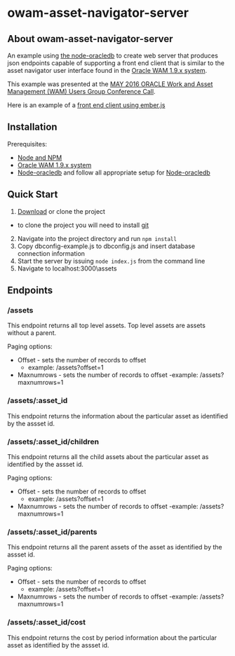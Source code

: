 # owam-asset-navigator-server

## <a name="about"></a> About owam-asset-navigator-server

An example using [the node-oracledb](https://github.com/oracle/node-oracledb) to create web server that produces json endpoints capable of supporting a front end client that is similar to the asset navigator user interface found in the  [ Oracle WAM 1.9.x system](http://www.oracle.com/us/products/applications/utilities/business-solutions/work-asset-management/overview/index.html).

This example was presented at the [MAY 2016 ORACLE Work and Asset Management (WAM) Users Group Conference Call](http://ouug.org/wam/).

Here is an example of a [front end client using ember.js](https://github.com/johnclittle/owam-asset-navigator-web-client)


## <a name="installation"></a> Installation

Prerequisites:

- [Node and NPM](https://docs.npmjs.com/getting-started/installing-node)  
- [Oracle WAM 1.9.x system](http://www.oracle.com/us/products/applications/utilities/business-solutions/work-asset-management/overview/index.html)  
- [Node-oracledb](https://github.com/oracle/node-oracledb) and follow all appropriate setup for [Node-oracledb](https://github.com/oracle/node-oracledb)  

## <a name="quickstart"></a> Quick Start

1. [Download](https://github.com/johnclittle/owam-asset-navigator-server/archive/master.zip) or clone the project 
  * to clone the project you will need to install [git](https://git-scm.com/)
2. Navigate into the project directory and  run `npm install`
3. Copy dbconfig-example.js to dbconfig.js and insert database connection information
4. Start the server by issuing `node index.js` from the command line
5. Navigate to localhost:3000\assets

## <a name="endpoints"></a> Endpoints

### /assets

This endpoint returns all top level assets. Top level assets are assets without a parent.

Paging options:
- Offset - sets the number of records to offset
  - example: /assets?offset=1 
- Maxnumrows - sets the number of records to offset
  -example: /assets?maxnumrows=1 

### /assets/:asset_id

This endpoint returns the information about the particular asset as identified by the assset id.

### /assets/:asset_id/children

This endpoint returns all the child assets about the particular asset as identified by the assset id.

Paging options:
- Offset - sets the number of records to offset
  - example: /assets?offset=1 
- Maxnumrows - sets the number of records to offset
  -example: /assets?maxnumrows=1 



### /assets/:asset_id/parents

This endpoint returns all the parent assets of the asset as identified by the assset id.

Paging options:
- Offset - sets the number of records to offset
  - example: /assets?offset=1 
- Maxnumrows - sets the number of records to offset
  -example: /assets?maxnumrows=1 

### /assets/:asset_id/cost

This endpoint returns the cost by period information about the particular asset as identified by the assset id.